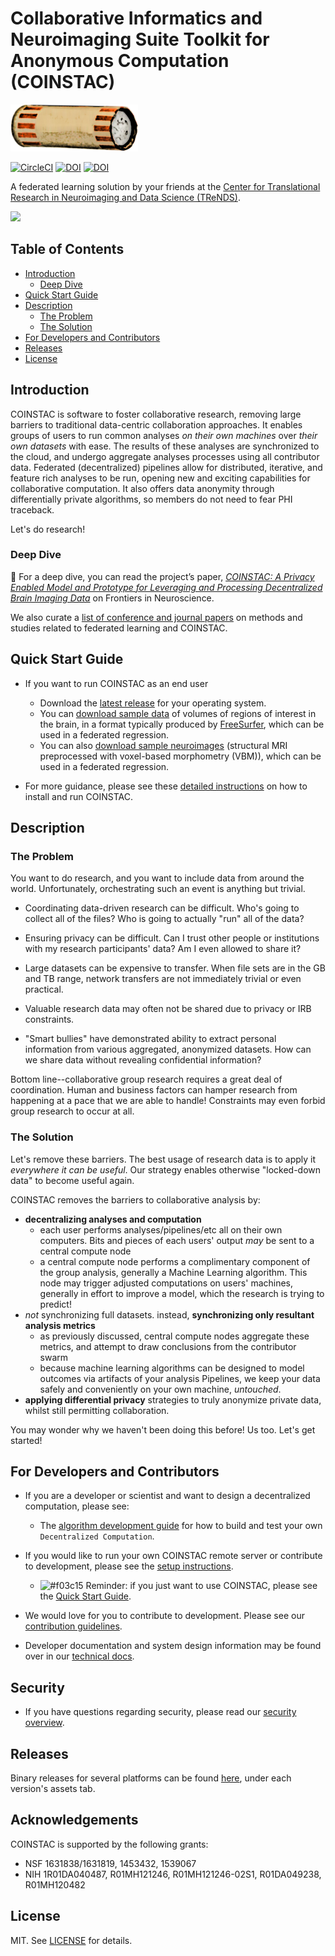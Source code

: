 # Collaborative Informatics and Neuroimaging Suite Toolkit for Anonymous Computation (COINSTAC)

<p float="left">
  <img src="https://raw.githubusercontent.com/MRN-Code/coinstac/master/img/coinstac.png" height="75px">
</p>

[![CircleCI](https://circleci.com/gh/trendscenter/coinstac.svg?style=shield)](https://circleci.com/gh/trendcenter/coinstac)
[![DOI](https://zenodo.org/badge/52497909.svg)](https://zenodo.org/badge/latestdoi/52497909)
[![DOI](https://joss.theoj.org/papers/10.21105/joss.02166/status.svg)](https://doi.org/10.21105/joss.02166)

A federated learning solution by your friends at the [Center for Translational Research in Neuroimaging and Data Science (TReNDS)](https://www.trendscenter.org).
<p float="right">
  <img src="https://user-images.githubusercontent.com/2123095/133630259-6973616c-2134-4a56-9ace-7d9618126713.png" height="75px">
</p>

## Table of Contents

* [Introduction](#introduction)
  * [Deep Dive](#deep-dive)
* [Quick Start Guide](#quick-start-guide)
* [Description](#description)
  * [The Problem](#the-problem)
  * [The Solution](#the-solution)
* [For Developers and Contributors](#for-developers-and-contributors)
* [Releases](#releases)
* [License](#license)

## Introduction

COINSTAC is software to foster collaborative research, removing large barriers to traditional data-centric collaboration approaches.  It enables groups of users to run common analyses _on their own machines_ over _their own datasets_ with ease.  The results of these analyses are synchronized to the cloud, and undergo aggregate analyses processes using all contributor data.  Federated (decentralized) pipelines allow for distributed, iterative, and feature rich analyses to be run, opening new and exciting capabilities for collaborative computation. It also offers data anonymity through differentially private algorithms, so members do not need to fear PHI traceback.

Let's do research!

### Deep Dive
📖 For a deep dive, you can read the project’s paper, [_COINSTAC: A Privacy Enabled Model and Prototype for Leveraging and Processing Decentralized Brain Imaging Data_](http://journal.frontiersin.org/article/10.3389/fnins.2016.00365/full) on Frontiers in Neuroscience.

We also curate a [list of conference and journal papers](./algorithm-development/papers.md) on methods and studies related to federated learning and COINSTAC.

## Quick Start Guide
- If you want to run COINSTAC as an end user
  - Download the [latest release](https://github.com/trendscenter/coinstac/releases) for your operating system.
  - You can [download sample data](https://github.com/trendscenter/coinstac/releases/download/v3.1.10/20170425-coinstac-test-data.zip) of volumes of regions of interest in the brain, in a format typically produced by [FreeSurfer](https://surfer.nmr.mgh.harvard.edu/), which can be used in a federated regression.
  - You can also [download sample neuroimages](https://github.com/trendscenter/coinstac/files/2134308/coinstac_ssr_vbm_test_data.zip) (structural MRI preprocessed with voxel-based morphometry (VBM)), which can be used in a federated regression.

- For more guidance, please see these [detailed instructions](https://github.com/trendscenter/coinstac-instructions) on how to install and run COINSTAC.

## Description
### The Problem
You want to do research, and you want to include data from around the world. Unfortunately, orchestrating such an event is anything but trivial.

- Coordinating data-driven research can be difficult. Who's going to collect all of the files? Who is going to actually "run" all of the data?

- Ensuring privacy can be difficult. Can I trust other people or institutions with my research participants' data? Am I even allowed to share it?

- Large datasets can be expensive to transfer. When file sets are in the GB and TB range, network transfers are not immediately trivial or even practical.

- Valuable research data may often not be shared due to privacy or IRB constraints.

- "Smart bullies" have demonstrated ability to extract personal information from various aggregated, anonymized datasets. How can we share data without revealing confidential information?

Bottom line--collaborative group research requires a great deal of coordination. Human and business factors can hamper research from happening at a pace that we are able to handle! Constraints may even forbid group research to occur at all.

### The Solution
Let's remove these barriers. The best usage of research data is to apply it _everywhere it can be useful_. Our strategy enables otherwise "locked-down data" to become useful again.

COINSTAC removes the barriers to collaborative analysis by:

- **decentralizing analyses and computation**
  - each user performs analyses/pipelines/etc all on their own computers. Bits and pieces of each users' output _may_ be sent to a central compute node
  - a central compute node performs a complimentary component of the group analysis, generally a Machine Learning algorithm. This node may trigger adjusted computations on users' machines, generally in effort to improve a model, which the research is trying to predict!
- _not_ synchronizing full datasets. instead, **synchronizing only resultant analysis metrics**
  - as previously discussed, central compute nodes aggregate these metrics, and attempt to draw conclusions from the contributor swarm
  - because machine learning algorithms can be designed to model outcomes via artifacts of your analysis Pipelines, we keep your data safely and conveniently on your own machine, _untouched_.
- **applying differential privacy** strategies to truly anonymize private data, whilst still permitting collaboration.

You may wonder why we haven't been doing this before! Us too. Let's get started!

## For Developers and Contributors

- If you are a developer or scientist and want to design a decentralized computation, please see:
  - The [algorithm development guide](./algorithm-development/coinstac-development-guide.md) for how to build and test your own `Decentralized Computation`.

- If you would like to run your own COINSTAC remote server or contribute to development, please see the [setup instructions](./SETUP.md).
  - ![#f03c15](https://via.placeholder.com/15/f03c15/000000?text=+) Reminder: if you just want to use COINSTAC, please see the [Quick Start Guide](#quick-start-guide).
- We would love for you to contribute to development. Please see our [contribution guidelines](./CONTRIBUTING.md).
- Developer documentation and system design information may be found over in our [technical docs](./TECHNICAL.md).

## Security

- If you have questions regarding security, please read our [security overview](./SECURITY.md).

## Releases
Binary releases for several platforms can be found [here](https://github.com/trendscenter/coinstac/releases), under each version's assets tab.

## Acknowledgements
COINSTAC is supported by the following grants:
- NSF 1631838/1631819, 1453432, 1539067
- NIH 1R01DA040487, R01MH121246, R01MH121246-02S1, R01DA049238, R01MH120482

## License
MIT. See [LICENSE](./LICENSE) for details.

